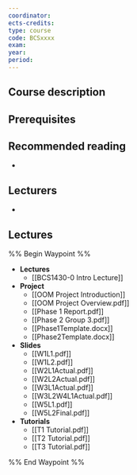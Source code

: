 ```yaml
---
coordinator: 
ects-credits: 
type: course
code: BCSxxxx
exam: 
year: 
period:
---
```


## Course description


## Prerequisites


## Recommended reading
- 

## Lecturers
- 

## Lectures
%% Begin Waypoint %%
- **Lectures**
	- [[BCS1430-0 Intro Lecture]]
- **Project**
	- [[OOM Project Introduction]]
	- [[OOM Project Overview.pdf]]
	- [[Phase 1 Report.pdf]]
	- [[Phase 2 Group 3.pdf]]
	- [[Phase1Template.docx]]
	- [[Phase2Template.docx]]
- **Slides**
	- [[W1L1.pdf]]
	- [[W1L2.pdf]]
	- [[W2L1Actual.pdf]]
	- [[W2L2Actual.pdf]]
	- [[W3L1Actual.pdf]]
	- [[W3L2W4L1Actual.pdf]]
	- [[W5L1.pdf]]
	- [[W5L2Final.pdf]]
- **Tutorials**
	- [[T1 Tutorial.pdf]]
	- [[T2 Tutorial.pdf]]
	- [[T3 Tutorial.pdf]]

%% End Waypoint %%